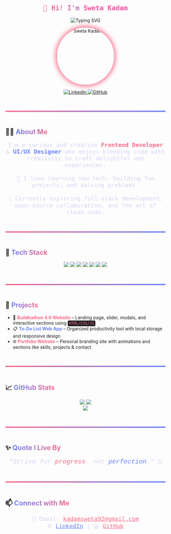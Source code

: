 <!-- Typing Animation Header -->
<h2 align="center">
  <span style="background: linear-gradient(90deg, #F76B8A, #6A82FB); -webkit-background-clip: text; color: transparent; font-family: 'Fira Code', monospace; font-weight: 900;">
    👋 Hi! I'm <span style="color:#FF61A6;">Sweta Kadam</span>
  </span>
</h2>

<p align="center">
  <img src="https://readme-typing-svg.herokuapp.com?font=Fira+Code&size=26&duration=2500&pause=1000&color=F76B8A&center=true&vCenter=true&width=650&lines=Frontend+Developer;UI%2FUX+Designer;Tech+Enthusiast;Problem+Solver+%F0%9F%A4%9E;Always+Learning+%F0%9F%93%9A" alt="Typing SVG" />
</p>

<!-- Profile Image + Coding GIF -->
<p align="center">
  <img src="https://img.freepik.com/free-vector/cute-girl-hacker-operating-laptop-cartoon-vector-icon-illustration-people-technology-isolated-flat_138676-9487.jpg?w=740" alt="Sweta Kadam" width="180" style="border-radius: 50%; box-shadow: 0 0 15px 4px #F76B8A;" />
</p>

<!-- Social Badges -->
<p align="center">
  <a href="https://www.linkedin.com/in/sweta-kadam-5851a4323" target="_blank" rel="noopener noreferrer">
    <img src="https://img.shields.io/badge/LinkedIn-%230077B5.svg?style=for-the-badge&logo=linkedin&logoColor=white" alt="LinkedIn" />
  </a>
  <a href="https://github.com/Shweta-Tech-creator" target="_blank" rel="noopener noreferrer">
    <img src="https://img.shields.io/badge/GitHub-100000?style=for-the-badge&logo=github&logoColor=white" alt="GitHub" />
  </a>
</p>

<hr style="border: none; height: 4px; background: linear-gradient(90deg, #F76B8A, #6A82FB); margin: 50px 0; border-radius: 4px;">

## 🙋‍♀️ <span style="background: linear-gradient(90deg, #6A82FB, #F76B8A); -webkit-background-clip: text; color: transparent;">About Me</span>
<p align="center" style="font-family: 'Fira Code', monospace; font-size: 18px; color: #D4D4F7;">
  I'm a curious and creative <strong style="color:#F76B8A;">Frontend Developer</strong> & <strong style="color:#6A82FB;">UI/UX Designer</strong> who enjoys blending code with creativity to craft delightful web experiences.  
  <br/><br/>
  🌱 I love learning new tech, building fun projects, and solving problems.  
  <br/><br/>
  💡 Currently exploring full-stack development, open-source collaboration, and the art of clean code.
</p>

<hr style="border: none; height: 4px; background: linear-gradient(90deg, #F76B8A, #6A82FB); margin: 50px 0; border-radius: 4px;">

## 🧰 <span style="background: linear-gradient(90deg, #6A82FB, #F76B8A); -webkit-background-clip: text; color: transparent;">Tech Stack</span>
<p align="center">
  <img src="https://img.shields.io/badge/C++-00599C?style=for-the-badge&logo=c%2B%2B&logoColor=white"/>
  <img src="https://img.shields.io/badge/Java-ED8B00?style=for-the-badge&logo=java&logoColor=white"/>
  <img src="https://img.shields.io/badge/C-00599C?style=for-the-badge&logo=c&logoColor=white"/>
  <img src="https://img.shields.io/badge/Python-3670A0?style=for-the-badge&logo=python&logoColor=ffdd54"/>
  <img src="https://img.shields.io/badge/HTML5-E34F26?style=for-the-badge&logo=html5&logoColor=white"/>
  <img src="https://img.shields.io/badge/CSS3-1572B6?style=for-the-badge&logo=css3&logoColor=white"/>
  <img src="https://img.shields.io/badge/MySQL-4479A1?style=for-the-badge&logo=mysql&logoColor=white"/>
</p>

<hr style="border: none; height: 4px; background: linear-gradient(90deg, #F76B8A, #6A82FB); margin: 50px 0; border-radius: 4px;">

## 🚀 <span style="background: linear-gradient(90deg, #6A82FB, #F76B8A); -webkit-background-clip: text; color: transparent;">Projects</span>
- 🎯 <strong style="color:#F76B8A;">Buildhathon 4.0 Website</strong> – Landing page, slider, modals, and interactive sections using <code style="background:#222;color:#F76B8A;padding:2px 4px;border-radius:4px;">HTML/CSS/JS</code>  
- 📋 <strong style="color:#6A82FB;">To-Do List Web App</strong> – Organized productivity tool with local storage and responsive design  
- 🌐 <strong style="color:#F76B8A;">Portfolio Website</strong> – Personal branding site with animations and sections like skills, projects & contact

<hr style="border: none; height: 4px; background: linear-gradient(90deg, #F76B8A, #6A82FB); margin: 50px 0; border-radius: 4px;">

## 📈 <span style="background: linear-gradient(90deg, #6A82FB, #F76B8A); -webkit-background-clip: text; color: transparent;">GitHub Stats</span>
<p align="center">
  <img src="https://github-readme-stats.vercel.app/api?username=Shweta-Tech-creator&theme=ocean_dark&hide_border=false&include_all_commits=true&count_private=true" />
  <img src="https://github-readme-streak-stats.herokuapp.com?user=Shweta-Tech-creator&theme=ocean_dark&hide_border=false" />
  <br/>
  <img src="https://github-readme-stats.vercel.app/api/top-langs/?username=Shweta-Tech-creator&layout=compact&theme=ocean_dark" />
</p>

<hr style="border: none; height: 4px; background: linear-gradient(90deg, #F76B8A, #6A82FB); margin: 50px 0; border-radius: 4px;">

## ✨ <span style="background: linear-gradient(90deg, #6A82FB, #F76B8A); -webkit-background-clip: text; color: transparent;">Quote I Live By</span>
<p align="center" style="font-style: italic; font-family: 'Courier New', Courier, monospace; color:#D4D4F7; font-size: 20px;">
  "Strive for <span style="color:#F76B8A;">progress</span>, not <span style="color:#6A82FB;">perfection</span>." 💫
</p>

<hr style="border: none; height: 4px; background: linear-gradient(90deg, #F76B8A, #6A82FB); margin: 50px 0; border-radius: 4px;">

## 📫 <span style="background: linear-gradient(90deg, #6A82FB, #F76B8A); -webkit-background-clip: text; color: transparent;">Connect with Me</span>
<p align="center" style="font-family: 'Fira Code', monospace; font-size: 18px; color: #D4D4F7;">
  📧 Email: <a href="mailto:kadamsweta92@gmail.com" style="color:#F76B8A;">kadamsweta92@gmail.com</a> <br/>
  🌐 <a href="https://www.linkedin.com/in/sweta-kadam-5851a4323/" target="_blank" style="color:#6A82FB;">LinkedIn</a> | 
  💻 <a href="https://github.com/Shweta-Tech-creator" target="_blank" style="color:#F76B8A;">GitHub</a>
</p>
